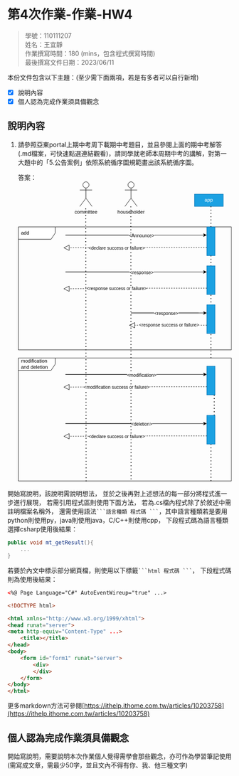 # 第4次作業-作業-HW4
>
>學號：110111207
><br />
>姓名：王宜靜
><br />
>作業撰寫時間：180 (mins，包含程式撰寫時間)
><br />
>最後撰寫文件日期：2023/06/11
>

本份文件包含以下主題：(至少需下面兩項，若是有多者可以自行新增)
- [x] 說明內容
- [x] 個人認為完成作業須具備觀念

## 說明內容

1. 請參照亞東portal上期中考周下載期中考題目，並且參閱上面的期中考解答(.md檔案，可快速點選連結觀看)，請同學就老師本周期中考的講解，對第一大題中的「5.公告案例」依照系統循序圖規範畫出該系統循序圖。

    答案：<svg xmlns="http://www.w3.org/2000/svg" xmlns:xlink="http://www.w3.org/1999/xlink" version="1.1" width="521px" viewBox="-0.5 -0.5 521 735" content="&lt;mxfile&gt;&lt;diagram id=&quot;gek72pfAOd09pvkMcDN4&quot; name=&quot;第1頁&quot;&gt;&lt;mxGraphModel dx=&quot;767&quot; dy=&quot;435&quot; grid=&quot;1&quot; gridSize=&quot;10&quot; guides=&quot;1&quot; tooltips=&quot;1&quot; connect=&quot;1&quot; arrows=&quot;1&quot; fold=&quot;1&quot; page=&quot;1&quot; pageScale=&quot;1&quot; pageWidth=&quot;827&quot; pageHeight=&quot;1169&quot; math=&quot;0&quot; shadow=&quot;0&quot;&gt;&lt;root&gt;&lt;mxCell id=&quot;0&quot;/&gt;&lt;mxCell id=&quot;1&quot; parent=&quot;0&quot;/&gt;&lt;mxCell id=&quot;3&quot; value=&quot;add&quot; style=&quot;shape=umlFrame;whiteSpace=wrap;html=1;width=90;height=30;boundedLbl=1;verticalAlign=middle;align=left;spacingLeft=5;&quot; parent=&quot;1&quot; vertex=&quot;1&quot;&gt;&lt;mxGeometry x=&quot;230&quot; y=&quot;160&quot; width=&quot;520&quot; height=&quot;300&quot; as=&quot;geometry&quot;/&gt;&lt;/mxCell&gt;&lt;mxCell id=&quot;4&quot; value=&quot;committee&quot; style=&quot;shape=umlActor;verticalLabelPosition=bottom;verticalAlign=top;html=1;&quot; parent=&quot;1&quot; vertex=&quot;1&quot;&gt;&lt;mxGeometry x=&quot;380&quot; y=&quot;50&quot; width=&quot;30&quot; height=&quot;60&quot; as=&quot;geometry&quot;/&gt;&lt;/mxCell&gt;&lt;mxCell id=&quot;11&quot; value=&quot;householder&quot; style=&quot;shape=umlActor;verticalLabelPosition=bottom;verticalAlign=top;html=1;outlineConnect=0;&quot; parent=&quot;1&quot; vertex=&quot;1&quot;&gt;&lt;mxGeometry x=&quot;490&quot; y=&quot;50&quot; width=&quot;30&quot; height=&quot;60&quot; as=&quot;geometry&quot;/&gt;&lt;/mxCell&gt;&lt;mxCell id=&quot;13&quot; value=&quot;&quot; style=&quot;endArrow=none;dashed=1;html=1;dashPattern=1 3;strokeWidth=2;entryX=0.529;entryY=1.003;entryDx=0;entryDy=0;entryPerimeter=0;&quot; parent=&quot;1&quot; edge=&quot;1&quot; target=&quot;56&quot;&gt;&lt;mxGeometry width=&quot;50&quot; height=&quot;50&quot; relative=&quot;1&quot; as=&quot;geometry&quot;&gt;&lt;mxPoint x=&quot;504.5&quot; y=&quot;110&quot; as=&quot;sourcePoint&quot;/&gt;&lt;mxPoint x=&quot;505&quot; y=&quot;861.3333129882812&quot; as=&quot;targetPoint&quot;/&gt;&lt;Array as=&quot;points&quot;/&gt;&lt;/mxGeometry&gt;&lt;/mxCell&gt;&lt;mxCell id=&quot;19&quot; value=&quot;&quot; style=&quot;endArrow=none;dashed=1;html=1;dashPattern=1 3;strokeWidth=2;entryX=0.318;entryY=1.008;entryDx=0;entryDy=0;entryPerimeter=0;&quot; parent=&quot;1&quot; edge=&quot;1&quot; target=&quot;56&quot;&gt;&lt;mxGeometry width=&quot;50&quot; height=&quot;50&quot; relative=&quot;1&quot; as=&quot;geometry&quot;&gt;&lt;mxPoint x=&quot;394.5&quot; y=&quot;115&quot; as=&quot;sourcePoint&quot;/&gt;&lt;mxPoint x=&quot;395&quot; y=&quot;850&quot; as=&quot;targetPoint&quot;/&gt;&lt;Array as=&quot;points&quot;/&gt;&lt;/mxGeometry&gt;&lt;/mxCell&gt;&lt;mxCell id=&quot;20&quot; value=&quot;app&quot; style=&quot;rounded=0;whiteSpace=wrap;html=1;fillColor=#1ba1e2;fontColor=#ffffff;strokeColor=#006EAF;&quot; parent=&quot;1&quot; vertex=&quot;1&quot;&gt;&lt;mxGeometry x=&quot;660&quot; y=&quot;80&quot; width=&quot;70&quot; height=&quot;30&quot; as=&quot;geometry&quot;/&gt;&lt;/mxCell&gt;&lt;mxCell id=&quot;21&quot; value=&quot;&quot; style=&quot;endArrow=none;dashed=1;html=1;dashPattern=1 3;strokeWidth=2;startArrow=none;&quot; parent=&quot;1&quot; source=&quot;22&quot; edge=&quot;1&quot;&gt;&lt;mxGeometry width=&quot;50&quot; height=&quot;50&quot; relative=&quot;1&quot; as=&quot;geometry&quot;&gt;&lt;mxPoint x=&quot;700&quot; y=&quot;110&quot; as=&quot;sourcePoint&quot;/&gt;&lt;mxPoint x=&quot;700&quot; y=&quot;480&quot; as=&quot;targetPoint&quot;/&gt;&lt;Array as=&quot;points&quot;/&gt;&lt;/mxGeometry&gt;&lt;/mxCell&gt;&lt;mxCell id=&quot;23&quot; value=&quot;&quot; style=&quot;endArrow=none;dashed=1;html=1;dashPattern=1 3;strokeWidth=2;&quot; parent=&quot;1&quot; target=&quot;22&quot; edge=&quot;1&quot;&gt;&lt;mxGeometry width=&quot;50&quot; height=&quot;50&quot; relative=&quot;1&quot; as=&quot;geometry&quot;&gt;&lt;mxPoint x=&quot;700&quot; y=&quot;110&quot; as=&quot;sourcePoint&quot;/&gt;&lt;mxPoint x=&quot;700&quot; y=&quot;480&quot; as=&quot;targetPoint&quot;/&gt;&lt;Array as=&quot;points&quot;/&gt;&lt;/mxGeometry&gt;&lt;/mxCell&gt;&lt;mxCell id=&quot;22&quot; value=&quot;&quot; style=&quot;html=1;points=[];perimeter=orthogonalPerimeter;fillColor=#1ba1e2;fontColor=#ffffff;strokeColor=#006EAF;&quot; parent=&quot;1&quot; vertex=&quot;1&quot;&gt;&lt;mxGeometry x=&quot;690&quot; y=&quot;160&quot; width=&quot;20&quot; height=&quot;70&quot; as=&quot;geometry&quot;/&gt;&lt;/mxCell&gt;&lt;mxCell id=&quot;25&quot; value=&quot;&quot; style=&quot;html=1;points=[];perimeter=orthogonalPerimeter;fillColor=#1ba1e2;fontColor=#ffffff;strokeColor=#006EAF;&quot; parent=&quot;1&quot; vertex=&quot;1&quot;&gt;&lt;mxGeometry x=&quot;690&quot; y=&quot;255&quot; width=&quot;20&quot; height=&quot;70&quot; as=&quot;geometry&quot;/&gt;&lt;/mxCell&gt;&lt;mxCell id=&quot;26&quot; value=&quot;&quot; style=&quot;html=1;points=[];perimeter=orthogonalPerimeter;fillColor=#1ba1e2;fontColor=#ffffff;strokeColor=#006EAF;&quot; parent=&quot;1&quot; vertex=&quot;1&quot;&gt;&lt;mxGeometry x=&quot;690&quot; y=&quot;350&quot; width=&quot;20&quot; height=&quot;70&quot; as=&quot;geometry&quot;/&gt;&lt;/mxCell&gt;&lt;mxCell id=&quot;28&quot; value=&quot;&quot; style=&quot;endArrow=classic;html=1;&quot; parent=&quot;1&quot; edge=&quot;1&quot;&gt;&lt;mxGeometry relative=&quot;1&quot; as=&quot;geometry&quot;&gt;&lt;mxPoint x=&quot;550&quot; y=&quot;180&quot; as=&quot;sourcePoint&quot;/&gt;&lt;mxPoint x=&quot;690&quot; y=&quot;180&quot; as=&quot;targetPoint&quot;/&gt;&lt;Array as=&quot;points&quot;&gt;&lt;mxPoint x=&quot;340&quot; y=&quot;180&quot;/&gt;&lt;/Array&gt;&lt;/mxGeometry&gt;&lt;/mxCell&gt;&lt;mxCell id=&quot;29&quot; value=&quot;&amp;amp;lt;Announce&amp;amp;gt;&quot; style=&quot;edgeLabel;resizable=0;html=1;align=center;verticalAlign=middle;&quot; parent=&quot;28&quot; connectable=&quot;0&quot; vertex=&quot;1&quot;&gt;&lt;mxGeometry relative=&quot;1&quot; as=&quot;geometry&quot;&gt;&lt;mxPoint x=&quot;120&quot; y=&quot;1&quot; as=&quot;offset&quot;/&gt;&lt;/mxGeometry&gt;&lt;/mxCell&gt;&lt;mxCell id=&quot;32&quot; value=&quot;&quot; style=&quot;endArrow=block;dashed=1;endFill=0;endSize=12;html=1;&quot; parent=&quot;1&quot; edge=&quot;1&quot;&gt;&lt;mxGeometry width=&quot;160&quot; relative=&quot;1&quot; as=&quot;geometry&quot;&gt;&lt;mxPoint x=&quot;690&quot; y=&quot;210&quot; as=&quot;sourcePoint&quot;/&gt;&lt;mxPoint x=&quot;340&quot; y=&quot;211&quot; as=&quot;targetPoint&quot;/&gt;&lt;Array as=&quot;points&quot;&gt;&lt;mxPoint x=&quot;530&quot; y=&quot;210&quot;/&gt;&lt;/Array&gt;&lt;/mxGeometry&gt;&lt;/mxCell&gt;&lt;mxCell id=&quot;34&quot; value=&quot;&amp;amp;lt;declare success or failure&amp;amp;gt;&quot; style=&quot;edgeLabel;html=1;align=center;verticalAlign=middle;resizable=0;points=[];&quot; vertex=&quot;1&quot; connectable=&quot;0&quot; parent=&quot;32&quot;&gt;&lt;mxGeometry x=&quot;0.2625&quot; y=&quot;1&quot; relative=&quot;1&quot; as=&quot;geometry&quot;&gt;&lt;mxPoint as=&quot;offset&quot;/&gt;&lt;/mxGeometry&gt;&lt;/mxCell&gt;&lt;mxCell id=&quot;37&quot; value=&quot;&quot; style=&quot;endArrow=classic;html=1;&quot; edge=&quot;1&quot; parent=&quot;1&quot;&gt;&lt;mxGeometry relative=&quot;1&quot; as=&quot;geometry&quot;&gt;&lt;mxPoint x=&quot;550&quot; y=&quot;270&quot; as=&quot;sourcePoint&quot;/&gt;&lt;mxPoint x=&quot;690&quot; y=&quot;270&quot; as=&quot;targetPoint&quot;/&gt;&lt;Array as=&quot;points&quot;&gt;&lt;mxPoint x=&quot;340&quot; y=&quot;270&quot;/&gt;&lt;/Array&gt;&lt;/mxGeometry&gt;&lt;/mxCell&gt;&lt;mxCell id=&quot;38&quot; value=&quot;&amp;amp;lt;response&amp;amp;gt;&quot; style=&quot;edgeLabel;resizable=0;html=1;align=center;verticalAlign=middle;&quot; connectable=&quot;0&quot; vertex=&quot;1&quot; parent=&quot;37&quot;&gt;&lt;mxGeometry relative=&quot;1&quot; as=&quot;geometry&quot;&gt;&lt;mxPoint x=&quot;120&quot; y=&quot;1&quot; as=&quot;offset&quot;/&gt;&lt;/mxGeometry&gt;&lt;/mxCell&gt;&lt;mxCell id=&quot;40&quot; value=&quot;&quot; style=&quot;endArrow=block;dashed=1;endFill=0;endSize=12;html=1;&quot; edge=&quot;1&quot; parent=&quot;1&quot;&gt;&lt;mxGeometry width=&quot;160&quot; relative=&quot;1&quot; as=&quot;geometry&quot;&gt;&lt;mxPoint x=&quot;690&quot; y=&quot;309.5&quot; as=&quot;sourcePoint&quot;/&gt;&lt;mxPoint x=&quot;340&quot; y=&quot;311&quot; as=&quot;targetPoint&quot;/&gt;&lt;Array as=&quot;points&quot;&gt;&lt;mxPoint x=&quot;530&quot; y=&quot;309.5&quot;/&gt;&lt;/Array&gt;&lt;/mxGeometry&gt;&lt;/mxCell&gt;&lt;mxCell id=&quot;41&quot; value=&quot;&amp;amp;lt;response success or failure&amp;amp;gt;&quot; style=&quot;edgeLabel;html=1;align=center;verticalAlign=middle;resizable=0;points=[];&quot; vertex=&quot;1&quot; connectable=&quot;0&quot; parent=&quot;40&quot;&gt;&lt;mxGeometry x=&quot;0.2625&quot; y=&quot;1&quot; relative=&quot;1&quot; as=&quot;geometry&quot;&gt;&lt;mxPoint as=&quot;offset&quot;/&gt;&lt;/mxGeometry&gt;&lt;/mxCell&gt;&lt;mxCell id=&quot;46&quot; value=&quot;&quot; style=&quot;endArrow=classic;html=1;&quot; edge=&quot;1&quot; parent=&quot;1&quot;&gt;&lt;mxGeometry relative=&quot;1&quot; as=&quot;geometry&quot;&gt;&lt;mxPoint x=&quot;670&quot; y=&quot;370&quot; as=&quot;sourcePoint&quot;/&gt;&lt;mxPoint x=&quot;690&quot; y=&quot;370&quot; as=&quot;targetPoint&quot;/&gt;&lt;Array as=&quot;points&quot;&gt;&lt;mxPoint x=&quot;500&quot; y=&quot;370&quot;/&gt;&lt;/Array&gt;&lt;/mxGeometry&gt;&lt;/mxCell&gt;&lt;mxCell id=&quot;47&quot; value=&quot;&amp;amp;lt;response&amp;amp;gt;&quot; style=&quot;edgeLabel;resizable=0;html=1;align=center;verticalAlign=middle;&quot; connectable=&quot;0&quot; vertex=&quot;1&quot; parent=&quot;46&quot;&gt;&lt;mxGeometry relative=&quot;1&quot; as=&quot;geometry&quot;&gt;&lt;mxPoint x=&quot;80&quot; y=&quot;1&quot; as=&quot;offset&quot;/&gt;&lt;/mxGeometry&gt;&lt;/mxCell&gt;&lt;mxCell id=&quot;50&quot; value=&quot;&quot; style=&quot;endArrow=block;dashed=1;endFill=0;endSize=12;html=1;&quot; edge=&quot;1&quot; parent=&quot;1&quot;&gt;&lt;mxGeometry width=&quot;160&quot; relative=&quot;1&quot; as=&quot;geometry&quot;&gt;&lt;mxPoint x=&quot;690&quot; y=&quot;400&quot; as=&quot;sourcePoint&quot;/&gt;&lt;mxPoint x=&quot;500&quot; y=&quot;400&quot; as=&quot;targetPoint&quot;/&gt;&lt;Array as=&quot;points&quot;&gt;&lt;mxPoint x=&quot;620&quot; y=&quot;400&quot;/&gt;&lt;/Array&gt;&lt;/mxGeometry&gt;&lt;/mxCell&gt;&lt;mxCell id=&quot;52&quot; value=&quot;&amp;amp;lt;response success or failure&amp;amp;gt;&quot; style=&quot;edgeLabel;html=1;align=center;verticalAlign=middle;resizable=0;points=[];&quot; vertex=&quot;1&quot; connectable=&quot;0&quot; parent=&quot;50&quot;&gt;&lt;mxGeometry x=&quot;0.3525&quot; y=&quot;1&quot; relative=&quot;1&quot; as=&quot;geometry&quot;&gt;&lt;mxPoint x=&quot;35&quot; y=&quot;-2&quot; as=&quot;offset&quot;/&gt;&lt;/mxGeometry&gt;&lt;/mxCell&gt;&lt;mxCell id=&quot;56&quot; value=&quot;modification and deletion&quot; style=&quot;shape=umlFrame;whiteSpace=wrap;html=1;width=90;height=30;boundedLbl=1;verticalAlign=middle;align=left;spacingLeft=5;&quot; vertex=&quot;1&quot; parent=&quot;1&quot;&gt;&lt;mxGeometry x=&quot;230&quot; y=&quot;480&quot; width=&quot;520&quot; height=&quot;300&quot; as=&quot;geometry&quot;/&gt;&lt;/mxCell&gt;&lt;mxCell id=&quot;57&quot; value=&quot;&quot; style=&quot;endArrow=none;dashed=1;html=1;dashPattern=1 3;strokeWidth=2;startArrow=none;entryX=0.904;entryY=1.008;entryDx=0;entryDy=0;entryPerimeter=0;&quot; edge=&quot;1&quot; parent=&quot;1&quot; source=&quot;59&quot; target=&quot;56&quot;&gt;&lt;mxGeometry width=&quot;50&quot; height=&quot;50&quot; relative=&quot;1&quot; as=&quot;geometry&quot;&gt;&lt;mxPoint x=&quot;700&quot; y=&quot;450&quot; as=&quot;sourcePoint&quot;/&gt;&lt;mxPoint x=&quot;700&quot; y=&quot;820&quot; as=&quot;targetPoint&quot;/&gt;&lt;Array as=&quot;points&quot;/&gt;&lt;/mxGeometry&gt;&lt;/mxCell&gt;&lt;mxCell id=&quot;58&quot; value=&quot;&quot; style=&quot;html=1;points=[];perimeter=orthogonalPerimeter;fillColor=#1ba1e2;fontColor=#ffffff;strokeColor=#006EAF;&quot; vertex=&quot;1&quot; parent=&quot;1&quot;&gt;&lt;mxGeometry x=&quot;690&quot; y=&quot;500&quot; width=&quot;20&quot; height=&quot;70&quot; as=&quot;geometry&quot;/&gt;&lt;/mxCell&gt;&lt;mxCell id=&quot;61&quot; value=&quot;&quot; style=&quot;endArrow=classic;html=1;&quot; edge=&quot;1&quot; parent=&quot;1&quot;&gt;&lt;mxGeometry relative=&quot;1&quot; as=&quot;geometry&quot;&gt;&lt;mxPoint x=&quot;550&quot; y=&quot;520&quot; as=&quot;sourcePoint&quot;/&gt;&lt;mxPoint x=&quot;690&quot; y=&quot;520&quot; as=&quot;targetPoint&quot;/&gt;&lt;Array as=&quot;points&quot;&gt;&lt;mxPoint x=&quot;340&quot; y=&quot;520&quot;/&gt;&lt;/Array&gt;&lt;/mxGeometry&gt;&lt;/mxCell&gt;&lt;mxCell id=&quot;62&quot; value=&quot;&amp;amp;lt;modification&amp;amp;gt;&quot; style=&quot;edgeLabel;resizable=0;html=1;align=center;verticalAlign=middle;&quot; connectable=&quot;0&quot; vertex=&quot;1&quot; parent=&quot;61&quot;&gt;&lt;mxGeometry relative=&quot;1&quot; as=&quot;geometry&quot;&gt;&lt;mxPoint x=&quot;120&quot; y=&quot;1&quot; as=&quot;offset&quot;/&gt;&lt;/mxGeometry&gt;&lt;/mxCell&gt;&lt;mxCell id=&quot;63&quot; value=&quot;&quot; style=&quot;endArrow=block;dashed=1;endFill=0;endSize=12;html=1;&quot; edge=&quot;1&quot; parent=&quot;1&quot;&gt;&lt;mxGeometry width=&quot;160&quot; relative=&quot;1&quot; as=&quot;geometry&quot;&gt;&lt;mxPoint x=&quot;690&quot; y=&quot;550&quot; as=&quot;sourcePoint&quot;/&gt;&lt;mxPoint x=&quot;340&quot; y=&quot;551&quot; as=&quot;targetPoint&quot;/&gt;&lt;Array as=&quot;points&quot;&gt;&lt;mxPoint x=&quot;530&quot; y=&quot;550&quot;/&gt;&lt;/Array&gt;&lt;/mxGeometry&gt;&lt;/mxCell&gt;&lt;mxCell id=&quot;64&quot; value=&quot;&amp;amp;lt;modification success or failure&amp;amp;gt;&quot; style=&quot;edgeLabel;html=1;align=center;verticalAlign=middle;resizable=0;points=[];&quot; vertex=&quot;1&quot; connectable=&quot;0&quot; parent=&quot;63&quot;&gt;&lt;mxGeometry x=&quot;0.2625&quot; y=&quot;1&quot; relative=&quot;1&quot; as=&quot;geometry&quot;&gt;&lt;mxPoint as=&quot;offset&quot;/&gt;&lt;/mxGeometry&gt;&lt;/mxCell&gt;&lt;mxCell id=&quot;73&quot; value=&quot;&quot; style=&quot;endArrow=none;dashed=1;html=1;dashPattern=1 3;strokeWidth=2;startArrow=none;entryX=0.904;entryY=1.008;entryDx=0;entryDy=0;entryPerimeter=0;&quot; edge=&quot;1&quot; parent=&quot;1&quot; source=&quot;58&quot; target=&quot;59&quot;&gt;&lt;mxGeometry width=&quot;50&quot; height=&quot;50&quot; relative=&quot;1&quot; as=&quot;geometry&quot;&gt;&lt;mxPoint x=&quot;700.0799999999999&quot; y=&quot;570&quot; as=&quot;sourcePoint&quot;/&gt;&lt;mxPoint x=&quot;700.0799999999999&quot; y=&quot;782.4000000000001&quot; as=&quot;targetPoint&quot;/&gt;&lt;Array as=&quot;points&quot;/&gt;&lt;/mxGeometry&gt;&lt;/mxCell&gt;&lt;mxCell id=&quot;59&quot; value=&quot;&quot; style=&quot;html=1;points=[];perimeter=orthogonalPerimeter;fillColor=#1ba1e2;fontColor=#ffffff;strokeColor=#006EAF;&quot; vertex=&quot;1&quot; parent=&quot;1&quot;&gt;&lt;mxGeometry x=&quot;690&quot; y=&quot;620&quot; width=&quot;20&quot; height=&quot;70&quot; as=&quot;geometry&quot;/&gt;&lt;/mxCell&gt;&lt;mxCell id=&quot;76&quot; value=&quot;&quot; style=&quot;endArrow=classic;html=1;&quot; edge=&quot;1&quot; parent=&quot;1&quot;&gt;&lt;mxGeometry relative=&quot;1&quot; as=&quot;geometry&quot;&gt;&lt;mxPoint x=&quot;550&quot; y=&quot;640&quot; as=&quot;sourcePoint&quot;/&gt;&lt;mxPoint x=&quot;690&quot; y=&quot;640&quot; as=&quot;targetPoint&quot;/&gt;&lt;Array as=&quot;points&quot;&gt;&lt;mxPoint x=&quot;340&quot; y=&quot;640&quot;/&gt;&lt;/Array&gt;&lt;/mxGeometry&gt;&lt;/mxCell&gt;&lt;mxCell id=&quot;77&quot; value=&quot;&amp;amp;lt;deletion&amp;amp;gt;&quot; style=&quot;edgeLabel;resizable=0;html=1;align=center;verticalAlign=middle;&quot; connectable=&quot;0&quot; vertex=&quot;1&quot; parent=&quot;76&quot;&gt;&lt;mxGeometry relative=&quot;1&quot; as=&quot;geometry&quot;&gt;&lt;mxPoint x=&quot;120&quot; y=&quot;1&quot; as=&quot;offset&quot;/&gt;&lt;/mxGeometry&gt;&lt;/mxCell&gt;&lt;mxCell id=&quot;78&quot; value=&quot;&quot; style=&quot;endArrow=block;dashed=1;endFill=0;endSize=12;html=1;&quot; edge=&quot;1&quot; parent=&quot;1&quot;&gt;&lt;mxGeometry width=&quot;160&quot; relative=&quot;1&quot; as=&quot;geometry&quot;&gt;&lt;mxPoint x=&quot;690&quot; y=&quot;670&quot; as=&quot;sourcePoint&quot;/&gt;&lt;mxPoint x=&quot;340&quot; y=&quot;671&quot; as=&quot;targetPoint&quot;/&gt;&lt;Array as=&quot;points&quot;&gt;&lt;mxPoint x=&quot;530&quot; y=&quot;670&quot;/&gt;&lt;/Array&gt;&lt;/mxGeometry&gt;&lt;/mxCell&gt;&lt;mxCell id=&quot;79&quot; value=&quot;&amp;amp;lt;declare success or failure&amp;amp;gt;&quot; style=&quot;edgeLabel;html=1;align=center;verticalAlign=middle;resizable=0;points=[];&quot; vertex=&quot;1&quot; connectable=&quot;0&quot; parent=&quot;78&quot;&gt;&lt;mxGeometry x=&quot;0.2625&quot; y=&quot;1&quot; relative=&quot;1&quot; as=&quot;geometry&quot;&gt;&lt;mxPoint as=&quot;offset&quot;/&gt;&lt;/mxGeometry&gt;&lt;/mxCell&gt;&lt;/root&gt;&lt;/mxGraphModel&gt;&lt;/diagram&gt;&lt;/mxfile&gt;" onclick="(function(svg){var src=window.event.target||window.event.srcElement;while (src!=null&amp;&amp;src.nodeName.toLowerCase()!='a'){src=src.parentNode;}if(src==null){if(svg.wnd!=null&amp;&amp;!svg.wnd.closed){svg.wnd.focus();}else{var r=function(evt){if(evt.data=='ready'&amp;&amp;evt.source==svg.wnd){svg.wnd.postMessage(decodeURIComponent(svg.getAttribute('content')),'*');window.removeEventListener('message',r);}};window.addEventListener('message',r);svg.wnd=window.open('https://viewer.diagrams.net/?client=1&amp;page=0&amp;edit=_blank');}}})(this);" style="cursor:pointer;max-width:100%;max-height:735px;"><defs/><g><path d="M 0 110 L 90 110 L 90 125 L 80 140 L 0 140 Z" fill="rgb(255, 255, 255)" stroke="rgb(0, 0, 0)" stroke-miterlimit="10" pointer-events="all"/><path d="M 90 110 L 520 110 L 520 410 L 0 410 L 0 140" fill="none" stroke="rgb(0, 0, 0)" stroke-miterlimit="10" pointer-events="all"/><g transform="translate(-0.5 -0.5)"><switch><foreignObject pointer-events="none" width="100%" height="100%" requiredFeatures="http://www.w3.org/TR/SVG11/feature#Extensibility" style="overflow: visible; text-align: left;"><div xmlns="http://www.w3.org/1999/xhtml" style="display: flex; align-items: unsafe center; justify-content: unsafe flex-start; width: 83px; height: 1px; padding-top: 125px; margin-left: 7px;"><div data-drawio-colors="color: rgb(0, 0, 0); " style="box-sizing: border-box; font-size: 0px; text-align: left;"><div style="display: inline-block; font-size: 12px; font-family: Helvetica; color: rgb(0, 0, 0); line-height: 1.2; pointer-events: all; white-space: normal; overflow-wrap: normal;">add</div></div></div></foreignObject><text x="7" y="129" fill="rgb(0, 0, 0)" font-family="Helvetica" font-size="12px">add</text></switch></g><ellipse cx="165" cy="7.5" rx="7.5" ry="7.5" fill="rgb(255, 255, 255)" stroke="rgb(0, 0, 0)" pointer-events="all"/><path d="M 165 15 L 165 40 M 165 20 L 150 20 M 165 20 L 180 20 M 165 40 L 150 60 M 165 40 L 180 60" fill="none" stroke="rgb(0, 0, 0)" stroke-miterlimit="10" pointer-events="all"/><g transform="translate(-0.5 -0.5)"><switch><foreignObject pointer-events="none" width="100%" height="100%" requiredFeatures="http://www.w3.org/TR/SVG11/feature#Extensibility" style="overflow: visible; text-align: left;"><div xmlns="http://www.w3.org/1999/xhtml" style="display: flex; align-items: unsafe flex-start; justify-content: unsafe center; width: 1px; height: 1px; padding-top: 67px; margin-left: 165px;"><div data-drawio-colors="color: rgb(0, 0, 0); " style="box-sizing: border-box; font-size: 0px; text-align: center;"><div style="display: inline-block; font-size: 12px; font-family: Helvetica; color: rgb(0, 0, 0); line-height: 1.2; pointer-events: all; white-space: nowrap;">committee</div></div></div></foreignObject><text x="165" y="79" fill="rgb(0, 0, 0)" font-family="Helvetica" font-size="12px" text-anchor="middle">commi...</text></switch></g><ellipse cx="275" cy="7.5" rx="7.5" ry="7.5" fill="rgb(255, 255, 255)" stroke="rgb(0, 0, 0)" pointer-events="all"/><path d="M 275 15 L 275 40 M 275 20 L 260 20 M 275 20 L 290 20 M 275 40 L 260 60 M 275 40 L 290 60" fill="none" stroke="rgb(0, 0, 0)" stroke-miterlimit="10" pointer-events="all"/><g transform="translate(-0.5 -0.5)"><switch><foreignObject pointer-events="none" width="100%" height="100%" requiredFeatures="http://www.w3.org/TR/SVG11/feature#Extensibility" style="overflow: visible; text-align: left;"><div xmlns="http://www.w3.org/1999/xhtml" style="display: flex; align-items: unsafe flex-start; justify-content: unsafe center; width: 1px; height: 1px; padding-top: 67px; margin-left: 275px;"><div data-drawio-colors="color: rgb(0, 0, 0); " style="box-sizing: border-box; font-size: 0px; text-align: center;"><div style="display: inline-block; font-size: 12px; font-family: Helvetica; color: rgb(0, 0, 0); line-height: 1.2; pointer-events: all; white-space: nowrap;">householder</div></div></div></foreignObject><text x="275" y="79" fill="rgb(0, 0, 0)" font-family="Helvetica" font-size="12px" text-anchor="middle">house...</text></switch></g><path d="M 274.5 60 L 275.08 730.9" fill="none" stroke="rgb(0, 0, 0)" stroke-width="2" stroke-miterlimit="10" stroke-dasharray="2 6" pointer-events="stroke"/><path d="M 164.5 65 L 165.36 732.4" fill="none" stroke="rgb(0, 0, 0)" stroke-width="2" stroke-miterlimit="10" stroke-dasharray="2 6" pointer-events="stroke"/><rect x="430" y="30" width="70" height="30" fill="#1ba1e2" stroke="#006eaf" pointer-events="all"/><g transform="translate(-0.5 -0.5)"><switch><foreignObject pointer-events="none" width="100%" height="100%" requiredFeatures="http://www.w3.org/TR/SVG11/feature#Extensibility" style="overflow: visible; text-align: left;"><div xmlns="http://www.w3.org/1999/xhtml" style="display: flex; align-items: unsafe center; justify-content: unsafe center; width: 68px; height: 1px; padding-top: 45px; margin-left: 431px;"><div data-drawio-colors="color: #ffffff; " style="box-sizing: border-box; font-size: 0px; text-align: center;"><div style="display: inline-block; font-size: 12px; font-family: Helvetica; color: rgb(255, 255, 255); line-height: 1.2; pointer-events: all; white-space: normal; overflow-wrap: normal;">app</div></div></div></foreignObject><text x="465" y="49" fill="#ffffff" font-family="Helvetica" font-size="12px" text-anchor="middle">app</text></switch></g><path d="M 470 180 L 470 430" fill="none" stroke="rgb(0, 0, 0)" stroke-width="2" stroke-miterlimit="10" stroke-dasharray="2 6" pointer-events="stroke"/><path d="M 470 60 L 470 110" fill="none" stroke="rgb(0, 0, 0)" stroke-width="2" stroke-miterlimit="10" stroke-dasharray="2 6" pointer-events="stroke"/><rect x="460" y="110" width="20" height="70" fill="#1ba1e2" stroke="#006eaf" pointer-events="all"/><rect x="460" y="205" width="20" height="70" fill="#1ba1e2" stroke="#006eaf" pointer-events="all"/><rect x="460" y="300" width="20" height="70" fill="#1ba1e2" stroke="#006eaf" pointer-events="all"/><path d="M 320 130 L 120 130 Q 110 130 120 130 L 453.63 130" fill="none" stroke="rgb(0, 0, 0)" stroke-miterlimit="10" pointer-events="stroke"/><path d="M 458.88 130 L 451.88 133.5 L 453.63 130 L 451.88 126.5 Z" fill="rgb(0, 0, 0)" stroke="rgb(0, 0, 0)" stroke-miterlimit="10" pointer-events="all"/><g transform="translate(-0.5 -0.5)"><switch><foreignObject pointer-events="none" width="100%" height="100%" requiredFeatures="http://www.w3.org/TR/SVG11/feature#Extensibility" style="overflow: visible; text-align: left;"><div xmlns="http://www.w3.org/1999/xhtml" style="display: flex; align-items: unsafe center; justify-content: unsafe center; width: 1px; height: 1px; padding-top: 132px; margin-left: 301px;"><div data-drawio-colors="color: rgb(0, 0, 0); background-color: rgb(255, 255, 255); " style="box-sizing: border-box; font-size: 0px; text-align: center;"><div style="display: inline-block; font-size: 11px; font-family: Helvetica; color: rgb(0, 0, 0); line-height: 1.2; pointer-events: all; background-color: rgb(255, 255, 255); white-space: nowrap;">&lt;Announce&gt;</div></div></div></foreignObject><text x="301" y="135" fill="rgb(0, 0, 0)" font-family="Helvetica" font-size="11px" text-anchor="middle">&lt;Announce&gt;</text></switch></g><path d="M 460 160 L 310 160 Q 300 160 290 160.05 L 124.12 160.93" fill="none" stroke="rgb(0, 0, 0)" stroke-miterlimit="10" stroke-dasharray="3 3" pointer-events="stroke"/><path d="M 111.12 160.99 L 124.08 154.43 L 124.15 167.43 Z" fill="none" stroke="rgb(0, 0, 0)" stroke-miterlimit="10" pointer-events="all"/><g transform="translate(-0.5 -0.5)"><switch><foreignObject pointer-events="none" width="100%" height="100%" requiredFeatures="http://www.w3.org/TR/SVG11/feature#Extensibility" style="overflow: visible; text-align: left;"><div xmlns="http://www.w3.org/1999/xhtml" style="display: flex; align-items: unsafe center; justify-content: unsafe center; width: 1px; height: 1px; padding-top: 162px; margin-left: 240px;"><div data-drawio-colors="color: rgb(0, 0, 0); background-color: rgb(255, 255, 255); " style="box-sizing: border-box; font-size: 0px; text-align: center;"><div style="display: inline-block; font-size: 11px; font-family: Helvetica; color: rgb(0, 0, 0); line-height: 1.2; pointer-events: all; background-color: rgb(255, 255, 255); white-space: nowrap;">&lt;declare success or failure&gt;</div></div></div></foreignObject><text x="240" y="165" fill="rgb(0, 0, 0)" font-family="Helvetica" font-size="11px" text-anchor="middle">&lt;declare success or failure&gt;</text></switch></g><path d="M 320 220 L 120 220 Q 110 220 120 220 L 453.63 220" fill="none" stroke="rgb(0, 0, 0)" stroke-miterlimit="10" pointer-events="stroke"/><path d="M 458.88 220 L 451.88 223.5 L 453.63 220 L 451.88 216.5 Z" fill="rgb(0, 0, 0)" stroke="rgb(0, 0, 0)" stroke-miterlimit="10" pointer-events="all"/><g transform="translate(-0.5 -0.5)"><switch><foreignObject pointer-events="none" width="100%" height="100%" requiredFeatures="http://www.w3.org/TR/SVG11/feature#Extensibility" style="overflow: visible; text-align: left;"><div xmlns="http://www.w3.org/1999/xhtml" style="display: flex; align-items: unsafe center; justify-content: unsafe center; width: 1px; height: 1px; padding-top: 222px; margin-left: 301px;"><div data-drawio-colors="color: rgb(0, 0, 0); background-color: rgb(255, 255, 255); " style="box-sizing: border-box; font-size: 0px; text-align: center;"><div style="display: inline-block; font-size: 11px; font-family: Helvetica; color: rgb(0, 0, 0); line-height: 1.2; pointer-events: all; background-color: rgb(255, 255, 255); white-space: nowrap;">&lt;response&gt;</div></div></div></foreignObject><text x="301" y="225" fill="rgb(0, 0, 0)" font-family="Helvetica" font-size="11px" text-anchor="middle">&lt;response&gt;</text></switch></g><path d="M 460 259.5 L 310 259.5 Q 300 259.5 290 259.58 L 124.12 260.89" fill="none" stroke="rgb(0, 0, 0)" stroke-miterlimit="10" stroke-dasharray="3 3" pointer-events="stroke"/><path d="M 111.12 260.99 L 124.07 254.39 L 124.17 267.39 Z" fill="none" stroke="rgb(0, 0, 0)" stroke-miterlimit="10" pointer-events="all"/><g transform="translate(-0.5 -0.5)"><switch><foreignObject pointer-events="none" width="100%" height="100%" requiredFeatures="http://www.w3.org/TR/SVG11/feature#Extensibility" style="overflow: visible; text-align: left;"><div xmlns="http://www.w3.org/1999/xhtml" style="display: flex; align-items: unsafe center; justify-content: unsafe center; width: 1px; height: 1px; padding-top: 261px; margin-left: 240px;"><div data-drawio-colors="color: rgb(0, 0, 0); background-color: rgb(255, 255, 255); " style="box-sizing: border-box; font-size: 0px; text-align: center;"><div style="display: inline-block; font-size: 11px; font-family: Helvetica; color: rgb(0, 0, 0); line-height: 1.2; pointer-events: all; background-color: rgb(255, 255, 255); white-space: nowrap;">&lt;response success or failure&gt;</div></div></div></foreignObject><text x="240" y="265" fill="rgb(0, 0, 0)" font-family="Helvetica" font-size="11px" text-anchor="middle">&lt;response success or failure&gt;</text></switch></g><path d="M 440 320 L 280 320 Q 270 320 280 320 L 453.63 320" fill="none" stroke="rgb(0, 0, 0)" stroke-miterlimit="10" pointer-events="stroke"/><path d="M 458.88 320 L 451.88 323.5 L 453.63 320 L 451.88 316.5 Z" fill="rgb(0, 0, 0)" stroke="rgb(0, 0, 0)" stroke-miterlimit="10" pointer-events="all"/><g transform="translate(-0.5 -0.5)"><switch><foreignObject pointer-events="none" width="100%" height="100%" requiredFeatures="http://www.w3.org/TR/SVG11/feature#Extensibility" style="overflow: visible; text-align: left;"><div xmlns="http://www.w3.org/1999/xhtml" style="display: flex; align-items: unsafe center; justify-content: unsafe center; width: 1px; height: 1px; padding-top: 322px; margin-left: 361px;"><div data-drawio-colors="color: rgb(0, 0, 0); background-color: rgb(255, 255, 255); " style="box-sizing: border-box; font-size: 0px; text-align: center;"><div style="display: inline-block; font-size: 11px; font-family: Helvetica; color: rgb(0, 0, 0); line-height: 1.2; pointer-events: all; background-color: rgb(255, 255, 255); white-space: nowrap;">&lt;response&gt;</div></div></div></foreignObject><text x="361" y="325" fill="rgb(0, 0, 0)" font-family="Helvetica" font-size="11px" text-anchor="middle">&lt;response&gt;</text></switch></g><path d="M 460 350 L 400 350 Q 390 350 380 350 L 284.12 350" fill="none" stroke="rgb(0, 0, 0)" stroke-miterlimit="10" stroke-dasharray="3 3" pointer-events="stroke"/><path d="M 271.12 350 L 284.12 343.5 L 284.12 356.5 Z" fill="none" stroke="rgb(0, 0, 0)" stroke-miterlimit="10" pointer-events="all"/><g transform="translate(-0.5 -0.5)"><switch><foreignObject pointer-events="none" width="100%" height="100%" requiredFeatures="http://www.w3.org/TR/SVG11/feature#Extensibility" style="overflow: visible; text-align: left;"><div xmlns="http://www.w3.org/1999/xhtml" style="display: flex; align-items: unsafe center; justify-content: unsafe center; width: 1px; height: 1px; padding-top: 350px; margin-left: 368px;"><div data-drawio-colors="color: rgb(0, 0, 0); background-color: rgb(255, 255, 255); " style="box-sizing: border-box; font-size: 0px; text-align: center;"><div style="display: inline-block; font-size: 11px; font-family: Helvetica; color: rgb(0, 0, 0); line-height: 1.2; pointer-events: all; background-color: rgb(255, 255, 255); white-space: nowrap;">&lt;response success or failure&gt;</div></div></div></foreignObject><text x="368" y="353" fill="rgb(0, 0, 0)" font-family="Helvetica" font-size="11px" text-anchor="middle">&lt;response success or failure&gt;</text></switch></g><path d="M 0 430 L 90 430 L 90 445 L 80 460 L 0 460 Z" fill="rgb(255, 255, 255)" stroke="rgb(0, 0, 0)" stroke-miterlimit="10" pointer-events="all"/><path d="M 90 430 L 520 430 L 520 730 L 0 730 L 0 460" fill="none" stroke="rgb(0, 0, 0)" stroke-miterlimit="10" pointer-events="all"/><g transform="translate(-0.5 -0.5)"><switch><foreignObject pointer-events="none" width="100%" height="100%" requiredFeatures="http://www.w3.org/TR/SVG11/feature#Extensibility" style="overflow: visible; text-align: left;"><div xmlns="http://www.w3.org/1999/xhtml" style="display: flex; align-items: unsafe center; justify-content: unsafe flex-start; width: 83px; height: 1px; padding-top: 445px; margin-left: 7px;"><div data-drawio-colors="color: rgb(0, 0, 0); " style="box-sizing: border-box; font-size: 0px; text-align: left;"><div style="display: inline-block; font-size: 12px; font-family: Helvetica; color: rgb(0, 0, 0); line-height: 1.2; pointer-events: all; white-space: normal; overflow-wrap: normal;">modification and deletion</div></div></div></foreignObject><text x="7" y="449" fill="rgb(0, 0, 0)" font-family="Helvetica" font-size="12px">modification a...</text></switch></g><path d="M 470.08 640 L 470.08 732.4" fill="none" stroke="rgb(0, 0, 0)" stroke-width="2" stroke-miterlimit="10" stroke-dasharray="2 6" pointer-events="stroke"/><rect x="460" y="450" width="20" height="70" fill="#1ba1e2" stroke="#006eaf" pointer-events="all"/><path d="M 320 470 L 120 470 Q 110 470 120 470 L 453.63 470" fill="none" stroke="rgb(0, 0, 0)" stroke-miterlimit="10" pointer-events="stroke"/><path d="M 458.88 470 L 451.88 473.5 L 453.63 470 L 451.88 466.5 Z" fill="rgb(0, 0, 0)" stroke="rgb(0, 0, 0)" stroke-miterlimit="10" pointer-events="all"/><g transform="translate(-0.5 -0.5)"><switch><foreignObject pointer-events="none" width="100%" height="100%" requiredFeatures="http://www.w3.org/TR/SVG11/feature#Extensibility" style="overflow: visible; text-align: left;"><div xmlns="http://www.w3.org/1999/xhtml" style="display: flex; align-items: unsafe center; justify-content: unsafe center; width: 1px; height: 1px; padding-top: 472px; margin-left: 301px;"><div data-drawio-colors="color: rgb(0, 0, 0); background-color: rgb(255, 255, 255); " style="box-sizing: border-box; font-size: 0px; text-align: center;"><div style="display: inline-block; font-size: 11px; font-family: Helvetica; color: rgb(0, 0, 0); line-height: 1.2; pointer-events: all; background-color: rgb(255, 255, 255); white-space: nowrap;">&lt;modification&gt;</div></div></div></foreignObject><text x="301" y="475" fill="rgb(0, 0, 0)" font-family="Helvetica" font-size="11px" text-anchor="middle">&lt;modification&gt;</text></switch></g><path d="M 460 500 L 310 500 Q 300 500 290 500.05 L 124.12 500.93" fill="none" stroke="rgb(0, 0, 0)" stroke-miterlimit="10" stroke-dasharray="3 3" pointer-events="stroke"/><path d="M 111.12 500.99 L 124.08 494.43 L 124.15 507.43 Z" fill="none" stroke="rgb(0, 0, 0)" stroke-miterlimit="10" pointer-events="all"/><g transform="translate(-0.5 -0.5)"><switch><foreignObject pointer-events="none" width="100%" height="100%" requiredFeatures="http://www.w3.org/TR/SVG11/feature#Extensibility" style="overflow: visible; text-align: left;"><div xmlns="http://www.w3.org/1999/xhtml" style="display: flex; align-items: unsafe center; justify-content: unsafe center; width: 1px; height: 1px; padding-top: 502px; margin-left: 240px;"><div data-drawio-colors="color: rgb(0, 0, 0); background-color: rgb(255, 255, 255); " style="box-sizing: border-box; font-size: 0px; text-align: center;"><div style="display: inline-block; font-size: 11px; font-family: Helvetica; color: rgb(0, 0, 0); line-height: 1.2; pointer-events: all; background-color: rgb(255, 255, 255); white-space: nowrap;">&lt;modification success or failure&gt;</div></div></div></foreignObject><text x="240" y="505" fill="rgb(0, 0, 0)" font-family="Helvetica" font-size="11px" text-anchor="middle">&lt;modification success or failure&gt;</text></switch></g><path d="M 478.08 520 L 478.08 640.56" fill="none" stroke="rgb(0, 0, 0)" stroke-width="2" stroke-miterlimit="10" stroke-dasharray="2 6" pointer-events="stroke"/><rect x="460" y="570" width="20" height="70" fill="#1ba1e2" stroke="#006eaf" pointer-events="all"/><path d="M 320 590 L 120 590 Q 110 590 120 590 L 453.63 590" fill="none" stroke="rgb(0, 0, 0)" stroke-miterlimit="10" pointer-events="stroke"/><path d="M 458.88 590 L 451.88 593.5 L 453.63 590 L 451.88 586.5 Z" fill="rgb(0, 0, 0)" stroke="rgb(0, 0, 0)" stroke-miterlimit="10" pointer-events="all"/><g transform="translate(-0.5 -0.5)"><switch><foreignObject pointer-events="none" width="100%" height="100%" requiredFeatures="http://www.w3.org/TR/SVG11/feature#Extensibility" style="overflow: visible; text-align: left;"><div xmlns="http://www.w3.org/1999/xhtml" style="display: flex; align-items: unsafe center; justify-content: unsafe center; width: 1px; height: 1px; padding-top: 592px; margin-left: 301px;"><div data-drawio-colors="color: rgb(0, 0, 0); background-color: rgb(255, 255, 255); " style="box-sizing: border-box; font-size: 0px; text-align: center;"><div style="display: inline-block; font-size: 11px; font-family: Helvetica; color: rgb(0, 0, 0); line-height: 1.2; pointer-events: all; background-color: rgb(255, 255, 255); white-space: nowrap;">&lt;deletion&gt;</div></div></div></foreignObject><text x="301" y="595" fill="rgb(0, 0, 0)" font-family="Helvetica" font-size="11px" text-anchor="middle">&lt;deletion&gt;</text></switch></g><path d="M 460 620 L 310 620 Q 300 620 290 620.05 L 124.12 620.93" fill="none" stroke="rgb(0, 0, 0)" stroke-miterlimit="10" stroke-dasharray="3 3" pointer-events="stroke"/><path d="M 111.12 620.99 L 124.08 614.43 L 124.15 627.43 Z" fill="none" stroke="rgb(0, 0, 0)" stroke-miterlimit="10" pointer-events="all"/><g transform="translate(-0.5 -0.5)"><switch><foreignObject pointer-events="none" width="100%" height="100%" requiredFeatures="http://www.w3.org/TR/SVG11/feature#Extensibility" style="overflow: visible; text-align: left;"><div xmlns="http://www.w3.org/1999/xhtml" style="display: flex; align-items: unsafe center; justify-content: unsafe center; width: 1px; height: 1px; padding-top: 622px; margin-left: 240px;"><div data-drawio-colors="color: rgb(0, 0, 0); background-color: rgb(255, 255, 255); " style="box-sizing: border-box; font-size: 0px; text-align: center;"><div style="display: inline-block; font-size: 11px; font-family: Helvetica; color: rgb(0, 0, 0); line-height: 1.2; pointer-events: all; background-color: rgb(255, 255, 255); white-space: nowrap;">&lt;declare success or failure&gt;</div></div></div></foreignObject><text x="240" y="625" fill="rgb(0, 0, 0)" font-family="Helvetica" font-size="11px" text-anchor="middle">&lt;declare success or failure&gt;</text></switch></g></g><switch><g requiredFeatures="http://www.w3.org/TR/SVG11/feature#Extensibility"/><a transform="translate(0,-5)" xlink:href="https://www.diagrams.net/doc/faq/svg-export-text-problems" target="_blank"><text text-anchor="middle" font-size="10px" x="50%" y="100%">Text is not SVG - cannot display</text></a></switch></svg>

開始寫說明，該說明需說明想法，
並於之後再對上述想法的每一部分將程式進一步進行展現，
若需引用程式區則使用下面方法，
若為.cs檔內程式除了於敘述中需註明檔案名稱外，
還需使用語法` ```語言種類 程式碼 ``` `，其中語言種類若是要用python則使用py，java則使用java，C/C++則使用cpp，
下段程式碼為語言種類選擇csharp使用後結果：

```csharp
public void mt_getResult(){
    ...
}
```

若要於內文中標示部分網頁檔，則使用以下標籤` ```html 程式碼 ``` `，
下段程式碼則為使用後結果：

```html
<%@ Page Language="C#" AutoEventWireup="true" ...>

<!DOCTYPE html>

<html xmlns="http://www.w3.org/1999/xhtml">
<head runat="server">
<meta http-equiv="Content-Type" ...>
    <title></title>
</head>
<body>
    <form id="form1" runat="server">
        <div>
        </div>
    </form>
</body>
</html>
```
更多markdown方法可參閱[https://ithelp.ithome.com.tw/articles/10203758](https://ithelp.ithome.com.tw/articles/10203758)

## 個人認為完成作業須具備觀念

開始寫說明，需要說明本次作業個人覺得需學會那些觀念，亦可作為學習筆記使用 (需寫成文章，需最少50字，並且文內不得有你、我、他三種文字)